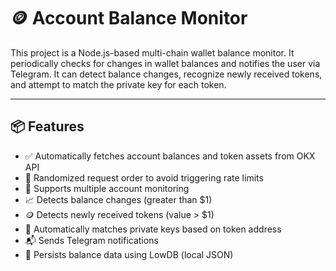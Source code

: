 # 🪙 Account Balance Monitor

This project is a Node.js-based multi-chain wallet balance monitor. It periodically checks for changes in wallet balances and notifies the user via Telegram. It can detect balance changes, recognize newly received tokens, and attempt to match the private key for each token.

---

## 📦 Features

- ✅ Automatically fetches account balances and token assets from OKX API
- 🔀 Randomized request order to avoid triggering rate limits
- 👥 Supports multiple account monitoring
- 📈 Detects balance changes (greater than $1)
- 🪙 Detects newly received tokens (value > $1)
- 🔐 Automatically matches private keys based on token address
- 📬 Sends Telegram notifications
- 💾 Persists balance data using LowDB (local JSON)


